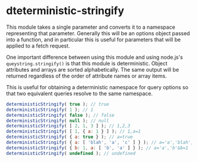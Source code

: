 dteterministic-stringify
=======================

This module takes a single parameter and converts it to a namespace representing that parameter. Generally this will be an options object passed into a function, and in particular this is useful for parameters that will be applied to a fetch request.

One important difference between using this module and using node.js's `queystring.stringify()` is that this module is deterministic. Object attributes and arrays are sorted alphabetically. The same output will be returned regardless of the order of attribute names or array items.

This is useful for obtaining a deterministic namespace for query options so that two equivalent queries resolve to the same namespace.

```js
deterministicStringify( true ); // true
deterministicStringify( 1 ); // 1
deterministicStringify( false ); // false
deterministicStringify( null ); // null
deterministicStringify( [ 2, 1, 3 ] ); // 1,2,3
deterministicStringify( [ 1, { a: 1 } ] ); // 1,a=1
deterministicStringify( { a: true } ); // a=true
deterministicStringify( { a: [ 'blah', 'a', 'c' ] } ); // a='a','blah','c'
deterministicStringify( { b: 1, a: [ 'b', 'a' ] } ); // a='a','b'&b=1
deterministicStringify( undefined ); // undefined
```